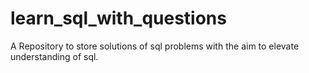 # learn_sql_with_questions
A Repository to store solutions of sql problems with the aim to elevate understanding of sql.
